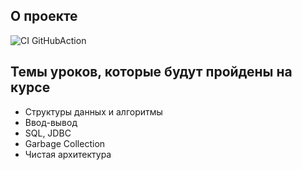 ## О проекте

![CI GitHubAction](https://github.com/rkouzmine/job4j_design/actions/workflows/maven.yml/badge.svg)

## Темы уроков, которые будут пройдены на курсе
- Структуры данных и алгоритмы
- Ввод-вывод
- SQL, JDBC
- Garbage Collection
- Чистая архитектура